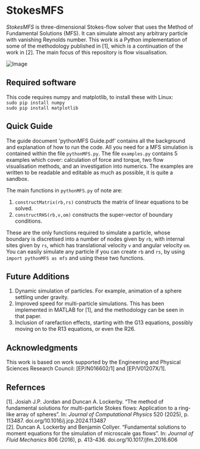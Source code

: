 # StokesMFS
_StokesMFS_ is three-dimensional Stokes-flow solver that uses the Method of Fundamental Solutions (MFS). It can simulate almost any arbitrary particle with vanishing Reynolds number. This work is a Python implementation of some of the methodology published in [1], which is a continuation of the work in [2]. The main focus of this repository is flow visualisation. 

![Image](https://github.com/user-attachments/assets/addfc926-54e0-4230-806c-ca8c20cf7540)

## Required software
This code requires numpy and matplotlib, to install these with Linux:\
`sudo pip install numpy`\
`sudo pip install matplotlib`

## Quick Guide
The guide document 'pythonMFS Guide.pdf' contains all the background and explanation of how to run the code. All you need for a MFS simulation is contained within the file `pythonMFS.py`. The file `examples.py` contains 5 examples which cover: calculation of force and torque, two flow visualisation methods, and an investigation into numerics. The examples are written to be readable and editable as much as possible, it is quite a sandbox.

The main functions in `pythonMFS.py` of note are:
1. `constructMatrix(rb,rs)` constructs the matrix of linear equations to be solved.
2. `constructRHS(rb,v,om)` constructs the super-vector of boundary conditions.

These are the only functions required to simulate a particle, whose boundary is discretised into a number of nodes given by `rb`, with internal sites given by `rs`, which has translational velocity `v` and angular velocity `om`. You can easily simulate any particle if you can create `rb` and `rs`, by using `import pythonMFS as mfs` and using these two functions.

## Future Additions
1. Dynamic simulation of particles. For example, animation of a sphere settling under gravity.
2. Improved speed for multi-particle simulations. This has been implemented in MATLAB for [1], and the methodology can be seen in that paper.
3. Inclusion of rarefaction effects, starting with the G13 equations, possibly moving on to the R13 equations, or even the R26.

## Acknowledgments
This work is based on work supported by the Engineering and Physical Sciences Research Council: [EP/N016602/1] and [EP/V01207X/1].

## Refernces 
[1]. Josiah J.P. Jordan and Duncan A. Lockerby. “The method of fundamental solutions for multi-particle Stokes flows: Application to a ring-like array of spheres”. In: _Journal of Computational Physics_ 520 (2025), p. 113487. doi.org/10.1016/j.jcp.2024.113487\
[2]. Duncan A. Lockerby and Benjamin Collyer. “Fundamental solutions to moment equations for the simulation of microscale gas flows”. In: _Journal of Fluid Mechanics_ 806 (2016), p. 413-436. doi.org/10.1017/jfm.2016.606 
